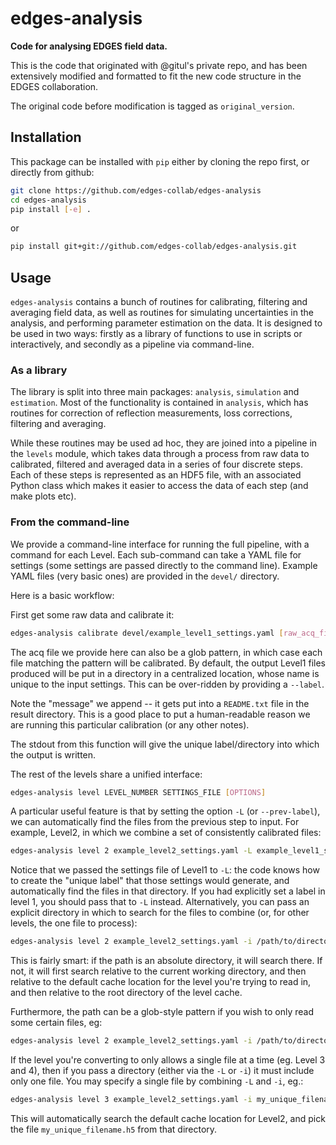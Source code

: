 # edges-analysis

**Code for analysing EDGES field data.**

This is the code that originated with @gitul's private repo, and has been
extensively modified and formatted to fit the new code structure in the EDGES
collaboration.

The original code before modification is tagged as `original_version`.

## Installation

This package can be installed with `pip` either by cloning the repo first, or directly
from github:

```bash
git clone https://github.com/edges-collab/edges-analysis
cd edges-analysis
pip install [-e] .
```

or

```bash
pip install git+git://github.com/edges-collab/edges-analysis.git
```

## Usage

`edges-analysis` contains a bunch of routines for calibrating, filtering and averaging
field data, as well as routines for simulating uncertainties in the analysis, and
performing parameter estimation on the data. It is designed to be used in two ways:
firstly as a library of functions to use in scripts or interactively, and secondly as a
pipeline via command-line.

### As a library
The library is split into three main packages: `analysis`, `simulation` and `estimation`.
Most of the functionality is contained in `analysis`, which has routines for correction
of reflection measurements, loss corrections, filtering and averaging.

While these routines may be used ad hoc, they are joined into a pipeline in the `levels`
module, which takes data through a process from raw data to calibrated, filtered and
averaged data in a series of four discrete steps. Each of these steps is represented
as an HDF5 file, with an associated Python class which makes it easier to access the
data of each step (and make plots etc).

### From the command-line
We provide a command-line interface for running the full pipeline, with a command for
each Level. Each sub-command can take a YAML file for settings (some settings are
passed directly to the command line). Example YAML files (very basic ones) are provided
in the `devel/` directory.

Here is a basic workflow:

First get some raw data and calibrate it:

```bash
edges-analysis calibrate devel/example_level1_settings.yaml [raw_acq_file.acq] -m "A simple calibration example"
```

The acq file we provide here can also be a glob pattern, in which case each file matching
the pattern will be calibrated. By default, the output Level1 files produced will be put
in a directory in a centralized location, whose name is unique to the input settings.
This can be over-ridden by providing a `--label`.

Note the "message" we append  -- it gets put into a `README.txt` file in the result
directory. This is a good place to put a human-readable reason we are running this
particular calibration (or any other notes).

The stdout from this function will give the unique label/directory into which the output
is written.

The rest of the levels share a unified interface:
```bash
edges-analysis level LEVEL_NUMBER SETTINGS_FILE [OPTIONS]
```

A particular useful feature is that by setting the option `-L` (or `--prev-label`),
we can automatically find the files from the previous step to input.
For example, Level2, in which we combine a set of consistently calibrated files:

```bash
edges-analysis level 2 example_level2_settings.yaml -L example_level1_settings.yaml
```

Notice that we passed the settings file of Level1 to `-L`: the code knows how to create
the "unique label" that those settings would generate, and automatically find the files
in that directory. If you had explicitly set a label in level 1, you should pass that
to `-L` instead. Alternatively, you can pass an explicit directory in which to search
for the files to combine (or, for other levels, the one file to process):

```bash
edges-analysis level 2 example_level2_settings.yaml -i /path/to/directory/of/level1
```

This is fairly smart: if the path is an absolute directory, it will search there. If not,
it will first search relative to the current working directory, and then relative to
the default cache location for the level you're trying to read in, and then relative to
the root directory of the level cache.

Furthermore, the path can be a glob-style pattern if you wish to only read some certain files,
eg:

```bash
edges-analysis level 2 example_level2_settings.yaml -i /path/to/directory/of/level1/2020_076*
```

If the level you're converting to only allows a single file at a time (eg. Level 3 and 4),
then if you pass a directory (either via the `-L` or `-i`) it must include only one file.
You may specify a single file by combining `-L` and `-i`, eg.:

```bash
edges-analysis level 3 example_level2_settings.yaml -i my_unique_filename.h5 -L example_level2_settings.yaml
```

This will automatically search the default cache location for Level2, and pick the file
`my_unique_filename.h5` from that directory.

